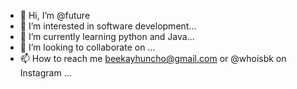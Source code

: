 - 👋 Hi, I’m @future
- 👀 I’m interested in software development...
- 🌱 I’m currently learning python and Java...
- 💞️ I’m looking to collaborate on ...
- 📫 How to reach me beekayhuncho@gmail.com or @whoisbk on Instagram ...

<!---
Whoisbk/Whoisbk is a ✨ special ✨ repository because its `README.md` (this file) appears on your GitHub profile.
You can click the Preview link to take a look at your changes.
--->
